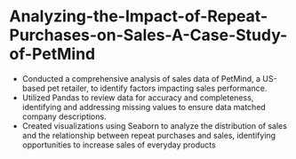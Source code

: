 # Analyzing-the-Impact-of-Repeat-Purchases-on-Sales-A-Case-Study-of-PetMind


- Conducted a comprehensive analysis of sales data of PetMind, a US-based pet retailer, to identify factors
  impacting sales performance.
- Utilized Pandas to review data for accuracy and completeness, identifying and addressing missing values to
  ensure data matched company descriptions.
- Created visualizations using Seaborn to analyze the distribution of sales and the relationship between repeat
  purchases and sales, identifying opportunities to increase sales of everyday products
